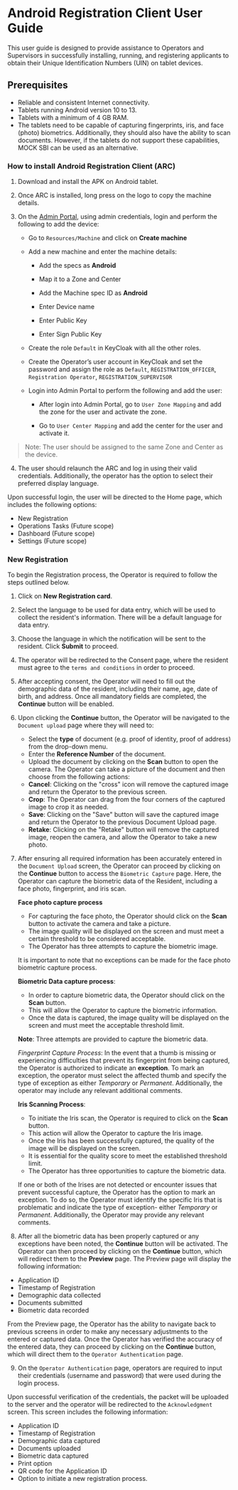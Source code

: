 # Android Registration Client User Guide

This user guide is designed to provide assistance to Operators and Supervisors in successfully installing, running, and registering applicants to obtain their Unique Identification Numbers (UIN) on tablet devices.

## Prerequisites

* Reliable and consistent Internet connectivity.
* Tablets running Android version 10 to 13.
* Tablets with a minimum of 4 GB RAM.
* The tablets need to be capable of capturing fingerprints, iris, and face (photo) biometrics. Additionally, they should also have the ability to scan documents. However, if the tablets do not support these capabilities, MOCK SBI can be used as an alternative.

### How to install Android Registration Client (ARC)

1. Download and install the APK on Android tablet.

2. Once ARC is installed, long press on the logo to copy the machine details.

3. On the [Admin Portal](https://docs.mosip.io/1.2.0/modules/administration/admin-portal-user-guide), using admin credentials, login and perform the following to add the device:

    * Go to `Resources/Machine` and click on **Create machine**

    * Add a new machine and enter the machine details:

      * Add the specs as **Android**

      * Map it to a Zone and Center

      * Add the Machine spec ID as **Android**

      * Enter Device name

      * Enter Public Key

      * Enter Sign Public Key

   * Create the role `Default` in KeyCloak with all the other roles.

   * Create the Operator’s user account in KeyCloak and set the password and assign the role as `Default`, `REGISTRATION_OFFICER`, 
     `Registration Operator`, `REGISTRATION_SUPERVISOR` 

   * Login into Admin Portal to perform the following and add the user:

      * After login into Admin Portal, go to `User Zone Mapping` and add the zone for the user and activate the zone.

      * Go to `User Center Mapping` and add the center for the user and activate it.

> Note: The user should be assigned to the same Zone and Center as the device.

4. The user should relaunch the ARC and log in using their valid credentials. Additionally, the operator has the option to select their preferred display language. 

Upon successful login, the user will be directed to the Home page, which includes the following options:

- New Registration
- Operations Tasks (Future scope)
- Dashboard (Future scope)
- Settings (Future scope)

### New Registration

To begin the Registration process, the Operator is required to follow the steps outlined below.

1. Click on **New Registration card**.
2. Select the language to be used for data entry, which will be used to collect the resident's information. There will be a default language for data entry.
3. Choose the language in which the notification will be sent to the resident. 
  Click **Submit**  to proceed.
4. The operator will be redirected to the Consent page, where the resident must agree to the `terms and conditions` in order to proceed.
5. After accepting consent, the Operator will need to fill out the demographic data of the resident, including their name, age, date of birth, and address. Once all mandatory fields are completed, the **Continue** button will be enabled.
6. Upon clicking the **Continue** button, the Operator will be navigated to the `Document upload` page where they will need to:
   * Select the **type** of document (e.g. proof of identity, proof of address) from the drop-down menu.
   * Enter the **Reference Number** of the document.
   * Upload the document by clicking on the **Scan** button to open the camera. The Operator can take a picture of the document and then choose from the following actions:
   - **Cancel**: Clicking on the "cross" icon will remove the captured image and return the Operator to the previous screen.
   - **Crop**: The Operator can drag from the four corners of the captured image to crop it as needed.
   - **Save**: Clicking on the "Save" button will save the captured image and return the Operator to the previous Document Upload page.
   - **Retake**: Clicking on the "Retake" button will remove the captured image, reopen the camera, and allow the Operator to take a new photo.
7. After ensuring all required information has been accurately entered in the `Document Upload` screen, the Operator can proceed by clicking on the **Continue** button to access the `Biometric Capture` page. Here, the Operator can capture the biometric data of the Resident, including a face photo, fingerprint, and iris scan.

      **Face photo capture process**

      * For capturing the face photo, the Operator should click on the **Scan** button to activate the camera and       take a picture.
      * The image quality will be displayed on the screen and must meet a certain threshold to be considered       acceptable.
      * The Operator has three attempts to capture the biometric image.

      It is important to note that no exceptions can be made for the face photo biometric capture process.

      **Biometric Data capture process**:

      * In order to capture biometric data, the Operator should click on the **Scan** button.
      * This will allow the Operator to capture the biometric information.
      * Once the data is captured, the image quality will be displayed on the screen and must meet the acceptable       threshold limit.
  
      **Note**: Three attempts are provided to capture the biometric data.

      _Fingerprint Capture Process_: In the event that a thumb is missing or experiencing difficulties that             prevent its fingerprint from being captured, the Operator is authorized to indicate an **exception**. To mark       an exception, the operator must select the affected thumb and specify the type of exception as either             _Temporary_ or _Permanent_. Additionally, the operator may include any relevant additional comments.

      **Iris Scanning Process**:

      * To initiate the Iris scan, the Operator is required to click on the **Scan** button.
      * This action will allow the Operator to capture the Iris image.
      * Once the Iris has been successfully captured, the quality of the image will be displayed on the screen.
      * It is essential for the quality score to meet the established threshold limit.
      * The Operator has three opportunities to capture the biometric data.

      If one or both of the Irises are not detected or encounter issues that prevent successful capture, the       Operator has the option to mark an exception. To do so, the Operator must identify the specific Iris that is       problematic and indicate the type of exception- either _Temporary_ or _Permanent_. Additionally, the Operator may provide any relevant comments.

8. After all the biometric data has been properly captured or any exceptions have been noted, the **Continue** button will be activated. The Operator can then proceed by clicking on the **Continue** button, which will redirect them to the **Preview** page. The Preview page will display the following information:

- Application ID
- Timestamp of Registration
- Demographic data collected
- Documents submitted
- Biometric data recorded

From the Preview page, the Operator has the ability to navigate back to previous screens in order to make any necessary adjustments to the entered or captured data. Once the Operator has verified the accuracy of the entered data, they can proceed by clicking on the **Continue** button, which will direct them to the `Operator Authentication` page.

9. On the `Operator Authentication` page, operators are required to input their credentials (username and password) that were used during the login process. 

  Upon successful verification of the credentials, the packet will be uploaded to the server and the operator will 
  be redirected to the `Acknowledgment` screen. This screen includes the following information:

  - Application ID
  - Timestamp of Registration
  - Demographic data captured
  - Documents uploaded
  - Biometric data captured
  - Print option
  - QR code for the Application ID
  - Option to initiate a new registration process.



